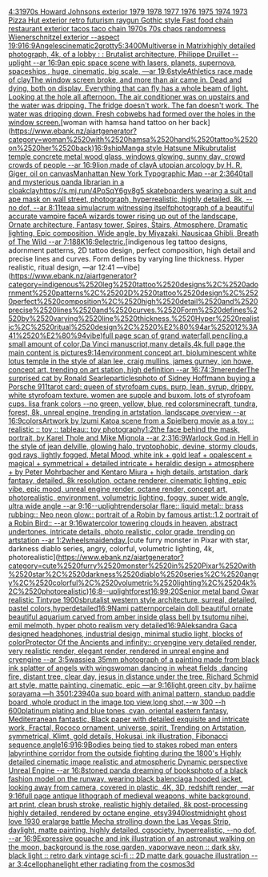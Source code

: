 [4:3](https://www.ebank.nz/aiartgenerator?category=4%3A3)[1970s Howard Johnsons exterior 1979 1978 1977 1976 1975 1974 1973 Pizza Hut exterior retro futurism raygun Gothic style Fast food chain restaurant exterior tacos taco chain 1970s 70s chaos randomness Wienerschnitzel exterior --aspect 19:9](https://www.ebank.nz/aiartgenerator?category=1970s%2520Howard%2520Johnsons%2520exterior%25201979%25201978%25201977%25201976%25201975%25201974%25201973%2520Pizza%2520Hut%2520exterior%2520retro%2520futurism%2520raygun%2520Gothic%2520style%2520Fast%2520food%2520chain%2520restaurant%2520exterior%2520tacos%2520taco%2520chain%25201970s%252070s%2520chaos%2520randomness%2520Wienerschnitzel%2520exterior%2520--aspect%252019%3A9)[16:9](https://www.ebank.nz/aiartgenerator?category=16%3A9)[Angeles](https://www.ebank.nz/aiartgenerator?category=Angeles)[cinematic](https://www.ebank.nz/aiartgenerator?category=cinematic)[2](https://www.ebank.nz/aiartgenerator?category=2)[grotty](https://www.ebank.nz/aiartgenerator?category=grotty)[5:3](https://www.ebank.nz/aiartgenerator?category=5%3A3)[400](https://www.ebank.nz/aiartgenerator?category=400)[Multiverse in Matrix](https://www.ebank.nz/aiartgenerator?category=Multiverse%2520in%2520Matrix)[highly detailed photograph, 4k, of a lobby : : Brutalist architecture, Philippe Druillet --uplight --ar 16:9](https://www.ebank.nz/aiartgenerator?category=highly%2520detailed%2520photograph%2C%25204k%2C%2520of%2520a%2520lobby%2520%3A%2520%3A%2520Brutalist%2520architecture%2C%2520Philippe%2520Druillet%2520--uplight%2520--ar%252016%3A9)[an epic space scene with lasers, planets, supernova, spaceships , huge, cinematic, big scale, —ar 19:6](https://www.ebank.nz/aiartgenerator?category=an%2520epic%2520space%2520scene%2520with%2520lasers%2C%2520planets%2C%2520supernova%2C%2520spaceships%2520%2C%2520huge%2C%2520cinematic%2C%2520big%2520scale%2C%2520%E2%80%94ar%252019%3A6)[style](https://www.ebank.nz/aiartgenerator?category=style)[Athletics race,made of clay](https://www.ebank.nz/aiartgenerator?category=Athletics%2520race%2Cmade%2520of%2520clay)[The window screen broke, and more than air came in.  Dead and dying, both on display. Everything that can fly has a whole beam of light.  Looking at the hole all afternoon.  The air conditioner was on upstairs and the water was dripping.  The fridge doesn't work. The fan doesn't work.  The water was dripping down.  Fresh cobwebs had formed over the holes in the window screen.](https://www.ebank.nz/aiartgenerator?category=The%2520window%2520screen%2520broke%2C%2520and%2520more%2520than%2520air%2520came%2520in.%2520%2520Dead%2520and%2520dying%2C%2520both%2520on%2520display.%2520Everything%2520that%2520can%2520fly%2520has%2520a%2520whole%2520beam%2520of%2520light.%2520%2520Looking%2520at%2520the%2520hole%2520all%2520afternoon.%2520%2520The%2520air%2520conditioner%2520was%2520on%2520upstairs%2520and%2520the%2520water%2520was%2520dripping.%2520%2520The%2520fridge%2520doesn%27t%2520work.%2520The%2520fan%2520doesn%27t%2520work.%2520%2520The%2520water%2520was%2520dripping%2520down.%2520%2520Fresh%2520cobwebs%2520had%2520formed%2520over%2520the%2520holes%2520in%2520the%2520window%2520screen.)[woman with hamsa hand tattoo on her back](https://www.ebank.nz/aiartgenerator?category=woman%2520with%2520hamsa%2520hand%2520tattoo%2520on%2520her%2520back)[16:9](https://www.ebank.nz/aiartgenerator?category=16%3A9)[ship](https://www.ebank.nz/aiartgenerator?category=ship)[Manga style      Hatsune Miku](https://www.ebank.nz/aiartgenerator?category=Manga%2520style%2520%2520%2520%2520%2520%2520Hatsune%2520Miku)[brutalist temple concrete metal wood glass, windows glowing, sunny day, crowd crowds of people --ar 16:9](https://www.ebank.nz/aiartgenerator?category=brutalist%2520temple%2520concrete%2520metal%2520wood%2520glass%2C%2520windows%2520glowing%2C%2520sunny%2520day%2C%2520crowd%2520crowds%2520of%2520people%2520--ar%252016%3A9)[lion,made of clay](https://www.ebank.nz/aiartgenerator?category=lion%2Cmade%2520of%2520clay)[A utopian arcology by H. R. Giger, oil on canvas](https://www.ebank.nz/aiartgenerator?category=A%2520utopian%2520arcology%2520by%2520H.%2520R.%2520Giger%2C%2520oil%2520on%2520canvas)[Manhattan New York Typographic Map --ar 2:3](https://www.ebank.nz/aiartgenerator?category=Manhattan%2520New%2520York%2520Typographic%2520Map%2520--ar%25202%3A3)[640](https://www.ebank.nz/aiartgenerator?category=640)[tall and mysterious panda librarian in a cloak](https://www.ebank.nz/aiartgenerator?category=tall%2520and%2520mysterious%2520panda%2520librarian%2520in%2520a%2520cloak)[clay](https://www.ebank.nz/aiartgenerator?category=clay)[<https://s.mj.run/4PoSqY6gv8g>](https://www.ebank.nz/aiartgenerator?category=%3Chttps%3A//s.mj.run/4PoSqY6gv8g%3E)[5 skateboarders wearing a suit and ape mask on wall street, photograph, hyperrealistic, highly detailed, 8k, --no dof, --ar 8:11](https://www.ebank.nz/aiartgenerator?category=5%2520skateboarders%2520wearing%2520a%2520suit%2520and%2520ape%2520mask%2520on%2520wall%2520street%2C%2520photograph%2C%2520hyperrealistic%2C%2520highly%2520detailed%2C%25208k%2C%2520--no%2520dof%2C%2520--ar%25208%3A11)[tea](https://www.ebank.nz/aiartgenerator?category=tea)[a simulacrum witnessing itself](https://www.ebank.nz/aiartgenerator?category=a%2520simulacrum%2520witnessing%2520itself)[photograph of a beautiful accurate vampire face](https://www.ebank.nz/aiartgenerator?category=photograph%2520of%2520a%2520beautiful%2520accurate%2520vampire%2520face)[A wizards tower rising up out of the landscape, Ornate architecture, Fantasy tower, Spires, Stairs, Atmosphere, Dramatic lighting, Epic composition, Wide angle, by Miyazaki, Nausicaa Ghibli, Breath of The Wild --ar 7:18](https://www.ebank.nz/aiartgenerator?category=A%2520wizards%2520tower%2520rising%2520up%2520out%2520of%2520the%2520landscape%2C%2520Ornate%2520architecture%2C%2520Fantasy%2520tower%2C%2520Spires%2C%2520Stairs%2C%2520Atmosphere%2C%2520Dramatic%2520lighting%2C%2520Epic%2520composition%2C%2520Wide%2520angle%2C%2520by%2520Miyazaki%2C%2520Nausicaa%2520Ghibli%2C%2520Breath%2520of%2520The%2520Wild%2520--ar%25207%3A18)[8K](https://www.ebank.nz/aiartgenerator?category=8K)[16:9](https://www.ebank.nz/aiartgenerator?category=16%3A9)[electric.](https://www.ebank.nz/aiartgenerator?category=electric.)[indigenous leg tattoo designs, adornment patterns, 2D tattoo design, perfect composition, high detail and precise lines and curves. Form defines by varying line thickness. Hyper realistic, ritual design, —ar 12:41 —vibe](https://www.ebank.nz/aiartgenerator?category=indigenous%2520leg%2520tattoo%2520designs%2C%2520adornment%2520patterns%2C%25202D%2520tattoo%2520design%2C%2520perfect%2520composition%2C%2520high%2520detail%2520and%2520precise%2520lines%2520and%2520curves.%2520Form%2520defines%2520by%2520varying%2520line%2520thickness.%2520Hyper%2520realistic%2C%2520ritual%2520design%2C%2520%E2%80%94ar%252012%3A41%2520%E2%80%94vibe)[full page scan of grand waterfall,penciling,a small amount of color,Da Vinci manuscript,many details,4k,full page,the main content is pictures](https://www.ebank.nz/aiartgenerator?category=full%2520page%2520scan%2520of%2520grand%2520waterfall%2Cpenciling%2Ca%2520small%2520amount%2520of%2520color%2CDa%2520Vinci%2520manuscript%2Cmany%2520details%2C4k%2Cfull%2520page%2Cthe%2520main%2520content%2520is%2520pictures)[9:14](https://www.ebank.nz/aiartgenerator?category=9%3A14)[environment concept art, bioluminescent white lotus temple in the style of alan lee, craig mullins, james gurney, jon howe,  concept art, trending on art station, high definition --ar 16:7](https://www.ebank.nz/aiartgenerator?category=environment%2520concept%2520art%2C%2520bioluminescent%2520white%2520lotus%2520temple%2520in%2520the%2520style%2520of%2520alan%2520lee%2C%2520craig%2520mullins%2C%2520james%2520gurney%2C%2520jon%2520howe%2C%2520%2520concept%2520art%2C%2520trending%2520on%2520art%2520station%2C%2520high%2520definition%2520--ar%252016%3A7)[4:3](https://www.ebank.nz/aiartgenerator?category=4%3A3)[me](https://www.ebank.nz/aiartgenerator?category=me)[render](https://www.ebank.nz/aiartgenerator?category=render)[The surprised cat by Ronald Searle](https://www.ebank.nz/aiartgenerator?category=The%2520surprised%2520cat%2520by%2520Ronald%2520Searle)[particles](https://www.ebank.nz/aiartgenerator?category=particles)[photo of Sidney Hoffmann buying a Porsche 911](https://www.ebank.nz/aiartgenerator?category=photo%2520of%2520Sidney%2520Hoffmann%2520buying%2520a%2520Porsche%2520911)[tarot card: queen of styrofoam cups. purp, lean, syrup, drippy. white styrofoam texture. women are supple and buxom. lots of styrofoam cups. lisa frank colors --no green, yellow, blue, red colors](https://www.ebank.nz/aiartgenerator?category=tarot%2520card%3A%2520queen%2520of%2520styrofoam%2520cups.%2520purp%2C%2520lean%2C%2520syrup%2C%2520drippy.%2520white%2520styrofoam%2520texture.%2520women%2520are%2520supple%2520and%2520buxom.%2520lots%2520of%2520styrofoam%2520cups.%2520lisa%2520frank%2520colors%2520--no%2520green%2C%2520yellow%2C%2520blue%2C%2520red%2520colors)[minecraft, tundra, forest, 8k, unreal engine, trending in artstation, landscape overview --ar 16:9](https://www.ebank.nz/aiartgenerator?category=minecraft%2C%2520tundra%2C%2520forest%2C%25208k%2C%2520unreal%2520engine%2C%2520trending%2520in%2520artstation%2C%2520landscape%2520overview%2520--ar%252016%3A9)[colors](https://www.ebank.nz/aiartgenerator?category=colors)[Artwork by Izumi Kato](https://www.ebank.nz/aiartgenerator?category=Artwork%2520by%2520Izumi%2520Kato)[a scene from a Spielberg  movie as a toy :: realistic :: toy :: tableau:: toy photography](https://www.ebank.nz/aiartgenerator?category=a%2520scene%2520from%2520a%2520Spielberg%2520%2520movie%2520as%2520a%2520toy%2520%3A%3A%2520realistic%2520%3A%3A%2520toy%2520%3A%3A%2520tableau%3A%3A%2520toy%2520photography)[1:2](https://www.ebank.nz/aiartgenerator?category=1%3A2)[the face behind the mask, portrait, by Karel Thole and Mike Mignola --ar 2:3](https://www.ebank.nz/aiartgenerator?category=the%2520face%2520behind%2520the%2520mask%2C%2520portrait%2C%2520by%2520Karel%2520Thole%2520and%2520Mike%2520Mignola%2520--ar%25202%3A3)[16:9](https://www.ebank.nz/aiartgenerator?category=16%3A9)[Warlock God in Hell in the style of jean delville, glowing halo, tryptophobic, devine, stormy clouds, god rays, lightly fogged, Metal Mood, white ink + gold leaf + opalescent + magical + symmetrical + detailed intricate + heraldic design + atmosphere + by Peter Mohrbacher and Kentaro Miura + high details, artstation, dark fantasy, detailed, 8k resolution, octane renderer, cinematic lighting, epic vibe, epic mood, unreal engine render, octane render, concept art, photorealistic, environment, volumetric lighting, foggy, super wide angle, ultra wide angle --ar 9:16](https://www.ebank.nz/aiartgenerator?category=Warlock%2520God%2520in%2520Hell%2520in%2520the%2520style%2520of%2520jean%2520delville%2C%2520glowing%2520halo%2C%2520tryptophobic%2C%2520devine%2C%2520stormy%2520clouds%2C%2520god%2520rays%2C%2520lightly%2520fogged%2C%2520Metal%2520Mood%2C%2520white%2520ink%2520%2B%2520gold%2520leaf%2520%2B%2520opalescent%2520%2B%2520magical%2520%2B%2520symmetrical%2520%2B%2520detailed%2520intricate%2520%2B%2520heraldic%2520design%2520%2B%2520atmosphere%2520%2B%2520by%2520Peter%2520Mohrbacher%2520and%2520Kentaro%2520Miura%2520%2B%2520high%2520details%2C%2520artstation%2C%2520dark%2520fantasy%2C%2520detailed%2C%25208k%2520resolution%2C%2520octane%2520renderer%2C%2520cinematic%2520lighting%2C%2520epic%2520vibe%2C%2520epic%2520mood%2C%2520unreal%2520engine%2520render%2C%2520octane%2520render%2C%2520concept%2520art%2C%2520photorealistic%2C%2520environment%2C%2520volumetric%2520lighting%2C%2520foggy%2C%2520super%2520wide%2520angle%2C%2520ultra%2520wide%2520angle%2520--ar%25209%3A16)[--uplight](https://www.ebank.nz/aiartgenerator?category=--uplight)[render](https://www.ebank.nz/aiartgenerator?category=render)[solar flare:: liquid metal:: brass rubbing:: Neo neon glow::  portrait of a Robin by famous artist::1.2 portrait of a Robin Bird:: --ar 9:16](https://www.ebank.nz/aiartgenerator?category=solar%2520flare%3A%3A%2520liquid%2520metal%3A%3A%2520brass%2520rubbing%3A%3A%2520Neo%2520neon%2520glow%3A%3A%2520%2520portrait%2520of%2520a%2520Robin%2520by%2520famous%2520artist%3A%3A1.2%2520portrait%2520of%2520a%2520Robin%2520Bird%3A%3A%2520--ar%25209%3A16)[watercolor towering clouds in heaven, abstract undertones, intricate details, photo realistic, color grade, trending on artstation --ar 1:2](https://www.ebank.nz/aiartgenerator?category=watercolor%2520towering%2520clouds%2520in%2520heaven%2C%2520abstract%2520undertones%2C%2520intricate%2520details%2C%2520photo%2520realistic%2C%2520color%2520grade%2C%2520trending%2520on%2520artstation%2520--ar%25201%3A2)[wheels](https://www.ebank.nz/aiartgenerator?category=wheels)[maiden](https://www.ebank.nz/aiartgenerator?category=maiden)[day.](https://www.ebank.nz/aiartgenerator?category=day.)[cute furry monster in Pixar with star, darkness diablo series, angry, colorful, volumetric lighting, 4k, photorealistic](https://www.ebank.nz/aiartgenerator?category=cute%2520furry%2520monster%2520in%2520Pixar%2520with%2520star%2C%2520darkness%2520diablo%2520series%2C%2520angry%2C%2520colorful%2C%2520volumetric%2520lighting%2C%25204k%2C%2520photorealistic)[16:8](https://www.ebank.nz/aiartgenerator?category=16%3A8)[--uplight](https://www.ebank.nz/aiartgenerator?category=--uplight)[forest](https://www.ebank.nz/aiartgenerator?category=forest)[16:9](https://www.ebank.nz/aiartgenerator?category=16%3A9)[9:20](https://www.ebank.nz/aiartgenerator?category=9%3A20)[Senior metal band  Gwar realistic Tintype 1900s](https://www.ebank.nz/aiartgenerator?category=Senior%2520metal%2520band%2520%2520Gwar%2520realistic%2520Tintype%25201900s)[brutalist western style architecture, surreal, detailed, pastel colors,](https://www.ebank.nz/aiartgenerator?category=brutalist%2520western%2520style%2520architecture%2C%2520surreal%2C%2520detailed%2C%2520pastel%2520colors%2C)[hyperdetailed](https://www.ebank.nz/aiartgenerator?category=hyperdetailed)[16:9](https://www.ebank.nz/aiartgenerator?category=16%3A9)[Nami pattern](https://www.ebank.nz/aiartgenerator?category=Nami%2520pattern)[porcelain doll beautiful ornate beautiful aquarium carved from amber inside glass bell by tsutomu nihei, emil melmoth,  hyper photo realism very detailed](https://www.ebank.nz/aiartgenerator?category=porcelain%2520doll%2520beautiful%2520ornate%2520beautiful%2520aquarium%2520carved%2520from%2520amber%2520inside%2520glass%2520bell%2520by%2520tsutomu%2520nihei%2C%2520emil%2520melmoth%2C%2520%2520hyper%2520photo%2520realism%2520very%2520detailed)[16:9](https://www.ebank.nz/aiartgenerator?category=16%3A9)[Aleksandra Gaca designed headphones, industrial design, minimal studio light, blocks of color](https://www.ebank.nz/aiartgenerator?category=Aleksandra%2520Gaca%2520designed%2520headphones%2C%2520industrial%2520design%2C%2520minimal%2520studio%2520light%2C%2520blocks%2520of%2520color)[Protector Of the Ancients and infinity:: cryengine very detailed render, very realistic render, elegant render, rendered in unreal engine and cryengine --ar 3:5](https://www.ebank.nz/aiartgenerator?category=Protector%2520Of%2520the%2520Ancients%2520and%2520infinity%3A%3A%2520cryengine%2520very%2520detailed%2520render%2C%2520very%2520realistic%2520render%2C%2520elegant%2520render%2C%2520rendered%2520in%2520unreal%2520engine%2520and%2520cryengine%2520--ar%25203%3A5)[wassie](https://www.ebank.nz/aiartgenerator?category=wassie)[a 35mm photograph of a painting made from black ink splatter of angels with wings](https://www.ebank.nz/aiartgenerator?category=a%252035mm%2520photograph%2520of%2520a%2520painting%2520made%2520from%2520black%2520ink%2520splatter%2520of%2520angels%2520with%2520wings)[woman dancing in wheat fields ,dancing fire, distant tree, clear day, jesus in distance under the tree, Richard Schmid art style, matte painting, cinematic, epic —ar 9:16](https://www.ebank.nz/aiartgenerator?category=woman%2520dancing%2520in%2520wheat%2520fields%2520%2Cdancing%2520fire%2C%2520distant%2520tree%2C%2520clear%2520day%2C%2520jesus%2520in%2520distance%2520under%2520the%2520tree%2C%2520Richard%2520Schmid%2520art%2520style%2C%2520matte%2520painting%2C%2520cinematic%2C%2520epic%2520%E2%80%94ar%25209%3A16)[light,](https://www.ebank.nz/aiartgenerator?category=light%2C)[green city, by hajime sorayama —h 350](https://www.ebank.nz/aiartgenerator?category=green%2520city%2C%2520by%2520hajime%2520sorayama%2520%E2%80%94h%2520350)[1:2](https://www.ebank.nz/aiartgenerator?category=1%3A2)[3940](https://www.ebank.nz/aiartgenerator?category=3940)[a sup board with animal pattern, standup paddle board ,whole product in the image,top view,long shot,--w 300 --h 600](https://www.ebank.nz/aiartgenerator?category=a%2520sup%2520board%2520with%2520animal%2520pattern%2C%2520standup%2520paddle%2520board%2520%2Cwhole%2520product%2520in%2520the%2520image%2Ctop%2520view%2Clong%2520shot%2C--w%2520300%2520--h%2520600)[platinum plating and blue tones, cyan, oriental eastern fantasy, Mediterranean fantastic,  Black paper with detailed exquisite and intricate work, Fractal, Rococo ornament, universe, spirit, Trending on Artstation, symmetrical, Klimt, gold details, Hokusai, ink illustration, Fibonacci sequence,](https://www.ebank.nz/aiartgenerator?category=platinum%2520plating%2520and%2520blue%2520tones%2C%2520cyan%2C%2520oriental%2520eastern%2520fantasy%2C%2520Mediterranean%2520fantastic%2C%2520%2520Black%2520paper%2520with%2520detailed%2520exquisite%2520and%2520intricate%2520work%2C%2520Fractal%2C%2520Rococo%2520ornament%2C%2520universe%2C%2520spirit%2C%2520Trending%2520on%2520Artstation%2C%2520symmetrical%2C%2520Klimt%2C%2520gold%2520details%2C%2520Hokusai%2C%2520ink%2520illustration%2C%2520Fibonacci%2520sequence%2C)[angle](https://www.ebank.nz/aiartgenerator?category=angle)[16:9](https://www.ebank.nz/aiartgenerator?category=16%3A9)[16:9](https://www.ebank.nz/aiartgenerator?category=16%3A9)[Bodies being tied to stakes robed man enters labyrinthine corridor from the outside fighting during the 1800's Highly detailed cinematic image realistic and atmospheric Dynamic perspective Unreal Engine --ar 16:8](https://www.ebank.nz/aiartgenerator?category=Bodies%2520being%2520tied%2520to%2520stakes%2520robed%2520man%2520enters%2520labyrinthine%2520corridor%2520from%2520the%2520outside%2520fighting%2520during%2520the%25201800%27s%2520Highly%2520detailed%2520cinematic%2520image%2520realistic%2520and%2520atmospheric%2520Dynamic%2520perspective%2520Unreal%2520Engine%2520--ar%252016%3A8)[stoned panda dreaming of books](https://www.ebank.nz/aiartgenerator?category=stoned%2520panda%2520dreaming%2520of%2520books)[photo of a black fashion model on the runway, wearing black balenciaga hooded jacket, looking away from camera, covered in plastic, 4K, 3D, redshift render, —ar 9:16](https://www.ebank.nz/aiartgenerator?category=photo%2520of%2520a%2520black%2520fashion%2520model%2520on%2520the%2520runway%2C%2520wearing%2520black%2520balenciaga%2520hooded%2520jacket%2C%2520looking%2520away%2520from%2520camera%2C%2520covered%2520in%2520plastic%2C%25204K%2C%25203D%2C%2520redshift%2520render%2C%2520%E2%80%94ar%25209%3A16)[full page antique lithograph of medieval weapons, white background, art print, clean brush stroke, realistic highly detailed, 8k post-processing highly detailed, rendered by octane engine, etsy](https://www.ebank.nz/aiartgenerator?category=full%2520page%2520antique%2520lithograph%2520of%2520medieval%2520weapons%2C%2520white%2520background%2C%2520art%2520print%2C%2520clean%2520brush%2520stroke%2C%2520realistic%2520highly%2520detailed%2C%25208k%2520post-processing%2520highly%2520detailed%2C%2520rendered%2520by%2520octane%2520engine%2C%2520etsy)[3940](https://www.ebank.nz/aiartgenerator?category=3940)[lost](https://www.ebank.nz/aiartgenerator?category=lost)[midnight ghost love 1930 era](https://www.ebank.nz/aiartgenerator?category=midnight%2520ghost%2520love%25201930%2520era)[large battle Mecha strolling down the Las Vegas Strip, daylight, matte painting, highly detailed, cgsociety, hyperrealistic, --no dof, --ar 16:9](https://www.ebank.nz/aiartgenerator?category=large%2520battle%2520Mecha%2520strolling%2520down%2520the%2520Las%2520Vegas%2520Strip%2C%2520daylight%2C%2520matte%2520painting%2C%2520highly%2520detailed%2C%2520cgsociety%2C%2520hyperrealistic%2C%2520--no%2520dof%2C%2520--ar%252016%3A9)[Expressive gouache and ink illustration of an astronaut walking on the moon, background is the rose garden, vaporwave neon :: dark sky, black light :: retro dark vintage sci-fi :: 2D matte dark gouache illustration --ar 3:4](https://www.ebank.nz/aiartgenerator?category=Expressive%2520gouache%2520and%2520ink%2520illustration%2520of%2520an%2520astronaut%2520walking%2520on%2520the%2520moon%2C%2520background%2520is%2520the%2520rose%2520garden%2C%2520vaporwave%2520neon%2520%3A%3A%2520dark%2520sky%2C%2520black%2520light%2520%3A%3A%2520retro%2520dark%2520vintage%2520sci-fi%2520%3A%3A%25202D%2520matte%2520dark%2520gouache%2520illustration%2520--ar%25203%3A4)[cellophane](https://www.ebank.nz/aiartgenerator?category=cellophane)[light ether radiating from the cosmos](https://www.ebank.nz/aiartgenerator?category=light%2520ether%2520radiating%2520from%2520the%2520cosmos)[3d](https://www.ebank.nz/aiartgenerator?category=3d)